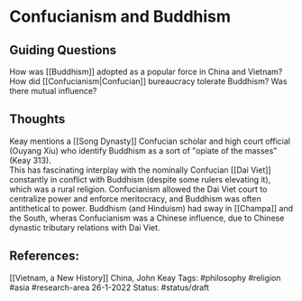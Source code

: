 # Confucianism and Buddhism
## Guiding Questions
How was [[Buddhism]] adopted as a popular force in China and Vietnam?
How did [[Confucianism|Confucian]] bureaucracy tolerate Buddhism?
Was there mutual influence?

## Thoughts
Keay mentions a [[Song Dynasty]] Confucian scholar and high court official (Ouyang Xiu) who identify Buddhism as a sort of "opiate of the masses" (Keay 313).  
This has fascinating interplay with the nominally Confucian [[Dai Viet]] constantly in conflict with Buddhism (despite some rulers elevating it), which was a rural religion.  Confucianism allowed the Dai Viet court to centralize power and enforce meritocracy, and Buddhism was often antithetical to power.  Buddhism (and Hinduism) had sway in [[Champa]] and the South, wheras Confucianism was a Chinese influence, due to Chinese dynastic tributary relations with Dai Viet.

## References:
[[Vietnam, a New History]]
China, John Keay
Tags: #philosophy #religion #asia #research-area
26-1-2022
Status: #status/draft
